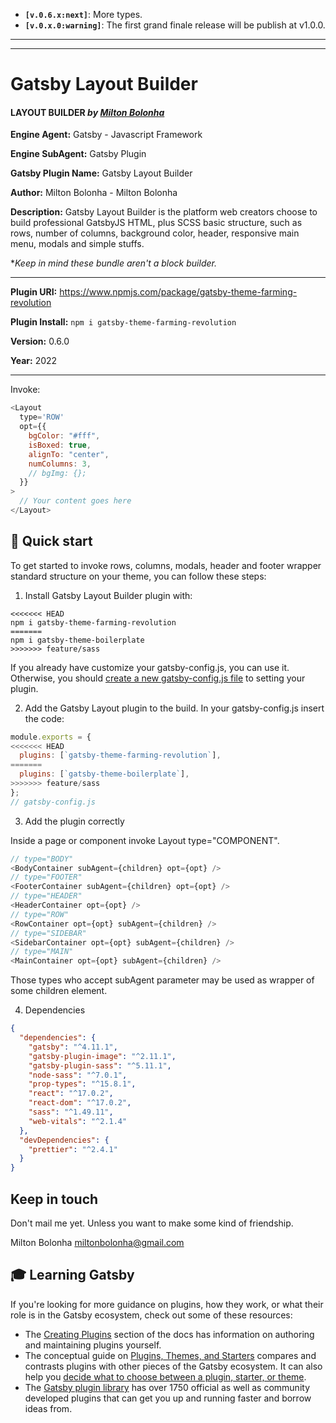 - **`[v.0.6.x:next]`**: More <Layout /> types.
- **`[v.0.x.0:warning]`**: The first grand finale release will be publish at v1.0.0.

---

---

# Gatsby Layout Builder

#### LAYOUT BUILDER _by [Milton Bolonha](https://edu4.dev)_

**Engine Agent:** Gatsby - Javascript Framework

**Engine SubAgent:** Gatsby Plugin

**Gatsby Plugin Name:** Gatsby Layout Builder

**Author:** Milton Bolonha - Milton Bolonha

**Description:** Gatsby Layout Builder is the platform
web creators choose to build professional GatsbyJS HTML,
plus SCSS basic structure, such as rows, number of columns,
background color, header, responsive main menu,
modals and simple stuffs.

\*_Keep in mind these bundle aren't a block builder._

---

**Plugin URI:** https://www.npmjs.com/package/gatsby-theme-farming-revolution

**Plugin Install:** `npm i gatsby-theme-farming-revolution`

**Version:** 0.6.0

**Year:** 2022

---

Invoke:

```js
<Layout
  type='ROW'
  opt={{
    bgColor: "#fff",
    isBoxed: true,
    alignTo: "center",
    numColumns: 3,
    // bgImg: {};
  }}
>
  // Your content goes here
</Layout>
```

## 🚀 Quick start

To get started to invoke rows, columns, modals, header and footer wrapper
standard structure on your theme, you can follow these steps:

1. Install Gatsby Layout Builder plugin with:

```shell
<<<<<<< HEAD
npm i gatsby-theme-farming-revolution
=======
npm i gatsby-theme-boilerplate
>>>>>>> feature/sass
```

If you already have customize your gatsby-config.js, you can use it.
Otherwise, you should [create a new gatsby-config.js file](https://www.gatsbyjs.com/docs/reference/config-files/gatsby-config/) to setting your plugin.

2. Add the Gatsby Layout plugin to the build. In your gatsby-config.js insert the code:

```javascript
module.exports = {
<<<<<<< HEAD
  plugins: [`gatsby-theme-farming-revolution`],
=======
  plugins: [`gatsby-theme-boilerplate`],
>>>>>>> feature/sass
};
// gatsby-config.js
```

3. Add the plugin correctly

Inside a page or component invoke Layout type="COMPONENT".

```javascript
// type="BODY"
<BodyContainer subAgent={children} opt={opt} />
// type="FOOTER"
<FooterContainer subAgent={children} opt={opt} />
// type="HEADER"
<HeaderContainer opt={opt} />
// type="ROW"
<RowContainer opt={opt} subAgent={children} />
// type="SIDEBAR"
<SidebarContainer opt={opt} subAgent={children} />
// type="MAIN"
<MainContainer opt={opt} subAgent={children} />
```

Those types who accept subAgent parameter may be used as wrapper of some children element.

4. Dependencies

```json
{
  "dependencies": {
    "gatsby": "^4.11.1",
    "gatsby-plugin-image": "^2.11.1",
    "gatsby-plugin-sass": "^5.11.1",
    "node-sass": "^7.0.1",
    "prop-types": "^15.8.1",
    "react": "^17.0.2",
    "react-dom": "^17.0.2",
    "sass": "^1.49.11",
    "web-vitals": "^2.1.4"
  },
  "devDependencies": {
    "prettier": "^2.4.1"
  }
}
```

## Keep in touch

Don't mail me yet. Unless you want to make some kind of friendship.

Milton Bolonha <miltonbolonha@gmail.com>

## 🎓 Learning Gatsby

If you're looking for more guidance on plugins, how they work, or what their role is in the Gatsby ecosystem, check out some of these resources:

- The [Creating Plugins](https://www.gatsbyjs.com/docs/creating-plugins/) section of the docs has information on authoring and maintaining plugins yourself.
- The conceptual guide on [Plugins, Themes, and Starters](https://www.gatsbyjs.com/docs/plugins-themes-and-starters/) compares and contrasts plugins with other pieces of the Gatsby ecosystem. It can also help you [decide what to choose between a plugin, starter, or theme](https://www.gatsbyjs.com/docs/plugins-themes-and-starters/#deciding-which-to-use).
- The [Gatsby plugin library](https://www.gatsbyjs.com/plugins/) has over 1750 official as well as community developed plugins that can get you up and running faster and borrow ideas from.
